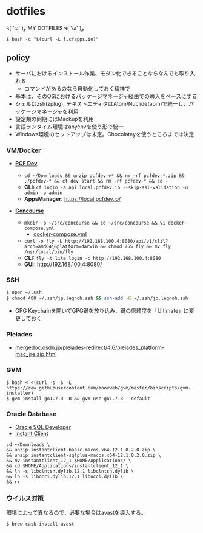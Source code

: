 dotfiles
========

٩( 'ω' )و  MY DOTFILES  ٩( 'ω' )و

```
$ bash -c "$(curl -L l.cfapps.io)"
```

## policy
- サーバにおけるインストール作業、モダン化できることならなんでも取り入れる
  - コマンドがあるのなら自動化しておく精神で
- 基本は、そのOSにおけるパッケージマネージャ経由での導入をベースにする
- シェルはzsh(zplug), テキストエディタはAtom/Nuclide(apm)で統一し、パッケージマネージャを利用
- 設定類の同期にはMackupを利用
- 言語ランタイム環境はanyenvを使う形で統一
- Windows環境のセットアップは未定。Chocolateyを使うところまでは決定

### VM/Docker
- [**PCF Dev**](https://network.pivotal.io/products/pcfdev)
  - ```cd ~/Downloads && unzip pcfdev-v* && rm -rf pcfdev-*.zip && ./pcfdev-* && cf dev start && rm -rf pcfdev-* && cd -```
  - **CLI:** ```cf login -a api.local.pcfdev.io --skip-ssl-validation -u admin -p admin```
  - **AppsManager:** https://local.pcfdev.io/

- [**Concourse**](http://concourse.ci/vagrant.html)
  - ```mkdir -p ~/src/concourse && cd ~/src/concourse && vi docker-compose.yml```
    - [docker-compose.yml](http://concourse.ci/docker-repository.html)
  - ```curl -o fly -L http://192.168.100.4:8080/api/v1/cli\?arch=amd64\&platform=darwin && chmod 755 fly && mv fly /usr/local/bin/fly```
  - **CLI:** ```fly -t lite login -c http://192.168.100.4:8080```
  - **GUI:** http://192.168.100.4:8080/

### SSH
```bash
$ open ~/.ssh
$ chmod 400 ~/.ssh/jp.legnoh.ssh && ssh-add -K ~/.ssh/jp.legnoh.ssh
```
- GPG Keychainを開いてGPG鍵を放り込み、鍵の信頼度を「Ultimate」に変更しておく

### Pleiades
- [mergedoc.osdn.jp/pleiades-redirect/4.6/pleiades_platform-mac_jre.zip.html](http://mergedoc.osdn.jp/pleiades-redirect/4.6/pleiades_platform-mac_jre.zip.html)

### GVM
```
$ bash < <(curl -s -S -L https://raw.githubusercontent.com/moovweb/gvm/master/binscripts/gvm-installer)
$ gvm install go1.7.3 -B && gvm use go1.7.3 --default
```

### Oracle Database
- [Oracle SQL Developer](http://www.oracle.com/technetwork/jp/developer-tools/sql-developer/downloads/index.html)
- [Instant Client](http://www.oracle.com/technetwork/topics/intel-macsoft-096467.html)
```
cd ~/Downloads \
&& unzip instantclient-basic-macos.x64-12.1.0.2.0.zip \
&& unzip instantclient-sqlplus-macos.x64-12.1.0.2.0.zip \
&& mv instantclient_12_1 $HOME/Applications/ \
&& cd $HOME/Applications/instantclient_12_1 \
&& ln -s libclntsh.dylib.12.1 libclntsh.dylib \
&& ln -s libocci.dylib.12.1 libocci.dylib \
&& rr
```


### ウイルス対策
環境によって異なるので、必要な場合はavastを導入する。
```bash
$ brew cask install avast
```
